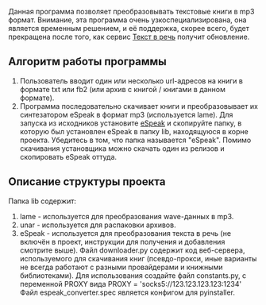 Данная программа позволяет преобразовывать текстовые книги в mp3 формат.
Внимание, эта программа очень узкоспециализирована, она является временным решением, и её поддержка, скорее всего, будет прекращена после того, как сервис [Текст в речь](https://data2data.ru/tts) получит обновление.
## Алгоритм работы программы
1. Пользователь вводит один или несколько url-адресов на книги в формате txt или fb2 (или архив с книгой / книгами в данном формате).
2. Программа последовательно скачивает книги и преобразовывает их синтезатором eSpeak в формат mp3 (используется lame).
Для запуска из исходников установите [eSpeak](http://sourceforge.net/projects/espeak/files/espeak/espeak-1.48/setup_espeak-1.48.04.exe) и скопируйте папку, в которую был установлен eSpeak в папку lib, находящуюся в корне проекта.
Убедитесь в том, что папка называется "eSpeak".
Помимо скачивания установщика можно скачать один из релизов и скопировать eSpeak оттуда.
## Описание структуры проекта
Папка lib содержит:
1. lame - используется для преобразования wave-данных в mp3.
2. unar - используется для распаковки архивов.
3. eSpeak - используется для преобразования текста в речь (не включён в проект, инструкции для получения и добавления смотрите выше).
Файл downloader.py содержит код веб-сервера, используемого для скачивания книг (псевдо-прокси, иные варианты не всегда работают с разными провайдерами и книжными библиотеками).
Для использования создайте файл constants.py, с переменной PROXY вида PROXY = 'socks5://123.123.123.123:1234'
Файл espeak_converter.spec является конфигом для pyinstaller.
